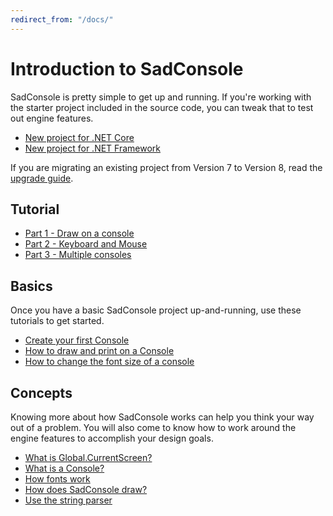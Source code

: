 ```yaml
---
redirect_from: "/docs/"
---
```


# Introduction to SadConsole

SadConsole is pretty simple to get up and running. If you're working with the starter project included in the source code, you can tweak that to test out engine features.

* [New project for .NET Core](getting-started-sadconsole-core-standard.md)
* [New project for .NET Framework](getting-started-with-sadconsole-framework.md)

If you are migrating an existing project from Version 7 to Version 8, read the [upgrade guide](upgrade-version-7-to-8.md).

## Tutorial

* [Part 1 - Draw on a console](tutorials/get-started/drawing-on-a-console.md)
* [Part 2 - Keyboard and Mouse](tutorials/get-started/part-2-input.md)
* [Part 3 - Multiple consoles](tutorials/get-started/part-3-multiple-consoles.md)

## Basics

Once you have a basic SadConsole project up-and-running, use these tutorials to get started.

* [Create your first Console](how-to-create-a-console.md)
* [How to draw and print on a Console](how-to-draw-on-a-console.md)
* [How to change the font size of a console](basic-font-information.md#change-the-font-of-a-console)

## Concepts

Knowing more about how SadConsole works can help you think your way out of a problem. You will also come to know how to work around the engine features to accomplish your design goals.

* [What is Global.CurrentScreen?](what-is-the-currentscreen.md)
* [What is a Console?](what-is-a-console.md)
* [How fonts work](basic-font-information.md)
* [How does SadConsole draw?](how-sadconsole-draws-to-the-screen.md)
* [Use the string parser](string-parser.md)
